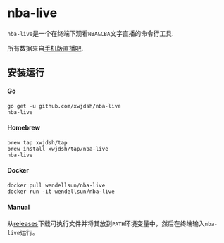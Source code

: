 # nba-live
`nba-live`是一个在终端下观看`NBA&CBA`文字直播的命令行工具.

所有数据来自[手机版直播吧](https://m.zhibo8.cc/).

## 安装运行
#### Go
```shell
go get -u github.com/xwjdsh/nba-live
nba-live
```
#### Homebrew
```shell
brew tap xwjdsh/tap
brew install xwjdsh/tap/nba-live
nba-live
```
#### Docker
```shell
docker pull wendellsun/nba-live
docker run -it wendellsun/nba-live
```
#### Manual
从[releases](https://github.com/xwjdsh/nba-live/releases)下载可执行文件并将其放到`PATH`环境变量中，然后在终端输入`nba-live`运行。

